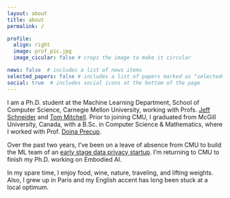 ```yaml
---
layout: about
title: about
permalink: /

profile:
  align: right
  image: prof_pic.jpg
  image_cicular: false # crops the image to make it circular

news: false  # includes a list of news items
selected_papers: false # includes a list of papers marked as "selected={true}"
social: true  # includes social icons at the bottom of the page
---
```


I am a Ph.D. student at the Machine Learning Department, School of Computer Science, Carnegie Mellon University, working with Profs. [Jeff Schneider](https://www.cs.cmu.edu/~schneide/) and [Tom Mitchell](http://www.cs.cmu.edu/~tom/). Prior to joining CMU, I graduated from McGill University, Canada, with a B.Sc. in Computer Science & Mathematics, where I worked with Prof. [Doina Precup](https://www.cs.mcgill.ca/~dprecup/index.html). 

Over the past two years, I’ve been on a leave of absence from CMU to build the ML team of an [early stage data privacy startup](https://www.relyance.ai/). I’m returning to CMU to finish my Ph.D. working on Embodied AI.

In my spare time, I enjoy food, wine, nature, traveling, and lifting weights. Also, I grew up in Paris and my English accent has long been stuck at a local optimum.
